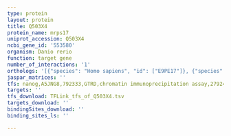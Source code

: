 ```yaml
---
type: protein
layout: protein
title: Q503X4
protein_name: mrps17
uniprot_accession: Q503X4
ncbi_gene_id: '553580'
organism: Danio rerio
function: target gene
number_of_interactions: '1'
orthologs: '[{"species": "Homo sapiens", "id": ["E9PE17"]}, {"species": "Mus musculus", "id": ["<a href=\"/protein/q9cqe3\">Q9CQE3</a>"]}, {"species": "Rattus norvegicus", "id": ["<a href=\"/protein/d3ztr1\">D3ZTR1</a>"]}, {"species": "Drosophila melanogaster", "id": ["<a href=\"/protein/q9w199\">Q9W199</a>"]}]'
jaspar_matrices: ''
tfs: nanog,A5JNG8,792333,GTRD,chromatin immunoprecipitation assay,27924024%5Buid%5D,No
targets: ''
tfs_download: TFLink_tfs_of_Q503X4.tsv
targets_download: ''
bindingSites_download: ''
binding_sites_ls: ''

---
```

